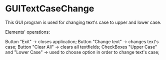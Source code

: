 # GUITextCaseChange
This GUI program is used for changing text's case to upper and lower case.

Elements' operations:

Button "Exit" -> closes application;
Button "Change text" -> changes text's case;
Button "Clear All" -> clears all textfields;
CheckBoxes "Upper Case" and "Lower Case" -> used to choose option in order to change text's case;
